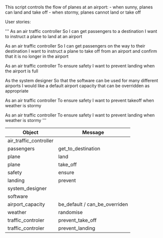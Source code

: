 This script controls the flow of planes at an airport:
        - when sunny, planes can land and take off
        - when stormy, planes cannot land or take off

User stories:

'''
As an air traffic controller 
So I can get passengers to a destination 
I want to instruct a plane to land at an airport

As an air traffic controller 
So I can get passengers on the way to their destination 
I want to instruct a plane to take off from an airport and confirm that it is no longer in the airport

As an air traffic controller 
To ensure safety 
I want to prevent landing when the airport is full 

As the system designer
So that the software can be used for many different airports
I would like a default airport capacity that can be overridden as appropriate

As an air traffic controller 
To ensure safety 
I want to prevent takeoff when weather is stormy 

As an air traffic controller 
To ensure safety 
I want to prevent landing when weather is stormy 
'''

| Object | Message |
| --- | --- |
| air_traffic_controller |  |
| passengers | get_to_destination |
| plane | land |
| plane | take_off |
| safety | ensure |
| landing | prevent |
| system_designer |  |
| software |  |
| airport_capacity | be_default / can_be_overriden |
| weather | randomise |
| traffic_controler | prevent_take_off |
| traffic_controler  | prevent_landing |